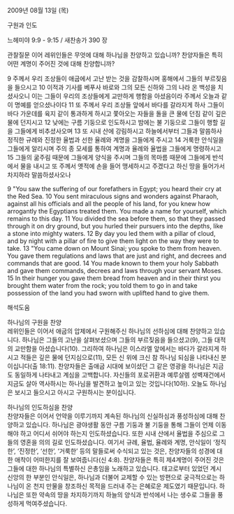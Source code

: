 2009년 08월 13일 (목)

구원과 인도



느헤미야 9:9 - 9:15 / 새찬송가 390 장


관찰질문
이어 레위인들은 무엇에 대해 하나님을 찬양하고 있습니까?
찬양자들은 특히 어떤 계명이 주어진 것에 대해 찬양합니까?

9 주께서 우리 조상들이 애굽에서 고난 받는 것을 감찰하시며 홍해에서 그들의 부르짖음을 들으시고 10 이적과 기사를 베푸사 바로와 그의 모든 신하와 그의 나라 온 백성을 치셨사오니 이는 그들이 우리의 조상들에게 교만하게 행함을 아셨음이라 주께서 오늘과 같이 명예를 얻으셨나이다 11 또 주께서 우리 조상들 앞에서 바다를 갈라지게 하사 그들이 바다 가운데를 육지 같이 통과하게 하시고 쫓아오는 자들을 돌을 큰 물에 던짐 같이 깊은 물에 던지시고 12 낮에는 구름 기둥으로 인도하시고 밤에는 불 기둥으로 그들이 행할 길을 그들에게 비추셨사오며 13 또 시내 산에 강림하시고 하늘에서부터 그들과 말씀하사 정직한 규례와 진정한 율법과 선한 율례와 계명을 그들에게 주시고 14 거룩한 안식일을 그들에게 알리시며 주의 종 모세를 통하여 계명과 율례와 율법을 그들에게 명령하시고 15 그들의 굶주림 때문에 그들에게 양식을 주시며 그들의 목마름 때문에 그들에게 반석에서 물을 내시고 또 주께서 옛적에 손을 들어 맹세하시고 주겠다고 하신 땅을 들어가서 차지하라 말씀하셨사오나  

9 "You saw the suffering of our forefathers in Egypt; you heard their cry at the Red Sea. 10 You sent miraculous signs and wonders against Pharaoh, against all his officials and all the people of his land, for you knew how arrogantly the Egyptians treated them. You made a name for yourself, which remains to this day. 11 You divided the sea before them, so that they passed through it on dry ground, but you hurled their pursuers into the depths, like a stone into mighty waters. 12 By day you led them with a pillar of cloud, and by night with a pillar of fire to give them light on the way they were to take. 13 "You came down on Mount Sinai; you spoke to them from heaven. You gave them regulations and laws that are just and right, and decrees and commands that are good. 14 You made known to them your holy Sabbath and gave them commands, decrees and laws through your servant Moses. 15 In their hunger you gave them bread from heaven and in their thirst you brought them water from the rock; you told them to go in and take possession of the land you had sworn with uplifted hand to give them.

해석도움





하나님의 구원을 찬양  
레위인들은 이어서 애굽의 압제에서 구원해주신 하나님의 선하심에 대해 찬양하고 있습니다. 하나님은 그들의 고난을 살펴보셨으며 그들의 부르짖음을 들으셨고(9), 그들 대적의 교만함을 아셨습니다(10). 그리하여 하나님은 이스라엘 앞에서는 바다가 갈라지게 하시고 적들은 깊은 물에 던지심으로(11), 모든 신 위에 크신 참 하나님 되심을 나타내신 분이십니다(출 18:11). 찬양자들은 출애굽 시대에 보이셨던 그 같은 영광을 하나님은 지금도 동일하게 나타내고 계심을 고백합니다. 자신들의 포로귀환과 예루살렘 성벽재건에서 지금도 살아 역사하시는 하나님을 발견하고 높이고 있는 것입니다(10하). 오늘도 하나님은 보시고 들으시고 아시고 구원하시는 분이십니다.             

하나님의 인도하심을 찬양  
찬양자들은 이어서 언약을 이루기까지 계속된 하나님의 신실하심과 풍성하심에 대해 찬양하고 있습니다. 하나님은 광야생활 동안 구름 기둥과 불 기둥을 통해 그들이 언제 이동해야 하고 어디서 쉬어야 하는지 인도하셨습니다. 또한 시내 산에서 율법을 주심으로 그들의 영혼을 의의 길로 인도하셨습니다. 여기서 규례, 율법, 율례와 계명, 안식일이 ‘정직한’, ‘진정한’, ‘선한’, ‘거룩한’ 등의 말들로써 수식되고 있는 것은, 찬양자들의 성경에 대한 애착이 어떠한지를 잘 보여줍니다(신 4:8). 찬양자들은 특히 제4계명이 주어진 것은 그들에 대한 하나님의 특별하신 은총임을 노래하고 있습니다. 태고로부터 있었던 계시 신앙의 한 부분인 안식일은, 하나님과 더불어 교제할 수 있는 방편으로 궁극적으로는 하나님이 온 천지 만물을 창조하신 목적을 드러내 주는 은혜로운 제도였기 때문입니다. 하나님은 또한 약속의 땅을 차지하기까지 하늘의 양식과 반석에서 나는 생수로 그들을 풍성하게 먹여주셨습니다.